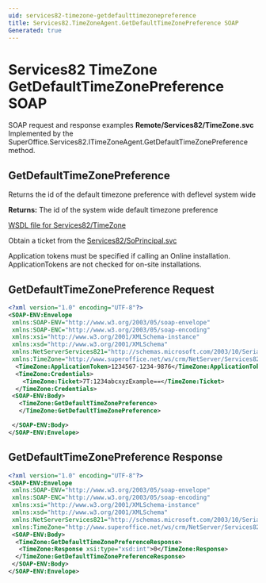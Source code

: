 ```yaml
---
uid: services82-timezone-getdefaulttimezonepreference
title: Services82.TimeZoneAgent.GetDefaultTimeZonePreference SOAP
Generated: true
---
```


# Services82 TimeZone GetDefaultTimeZonePreference SOAP

SOAP request and response examples **Remote/Services82/TimeZone.svc**
Implemented by the <see cref="M:SuperOffice.Services82.ITimeZoneAgent.GetDefaultTimeZonePreference">SuperOffice.Services82.ITimeZoneAgent.GetDefaultTimeZonePreference</see> method.

## GetDefaultTimeZonePreference

Returns the id of the default timezone preference with deflevel system wide


**Returns:** The id of the system wide default timezone preference


[WSDL file for Services82/TimeZone](../Services82-TimeZone.md)

Obtain a ticket from the [Services82/SoPrincipal.svc](../SoPrincipal/SoPrincipal.md)

Application tokens must be specified if calling an Online installation. ApplicationTokens are not checked for on-site installations.

## GetDefaultTimeZonePreference Request

```xml
<?xml version="1.0" encoding="UTF-8"?>
<SOAP-ENV:Envelope
 xmlns:SOAP-ENV="http://www.w3.org/2003/05/soap-envelope"
 xmlns:SOAP-ENC="http://www.w3.org/2003/05/soap-encoding"
 xmlns:xsi="http://www.w3.org/2001/XMLSchema-instance"
 xmlns:xsd="http://www.w3.org/2001/XMLSchema"
 xmlns:NetServerServices821="http://schemas.microsoft.com/2003/10/Serialization/"
 xmlns:TimeZone="http://www.superoffice.net/ws/crm/NetServer/Services82">
  <TimeZone:ApplicationToken>1234567-1234-9876</TimeZone:ApplicationToken>
  <TimeZone:Credentials>
    <TimeZone:Ticket>7T:1234abcxyzExample==</TimeZone:Ticket>
  </TimeZone:Credentials>
 <SOAP-ENV:Body>
   <TimeZone:GetDefaultTimeZonePreference>
   </TimeZone:GetDefaultTimeZonePreference>

 </SOAP-ENV:Body>
</SOAP-ENV:Envelope>

```


## GetDefaultTimeZonePreference Response

```xml
<?xml version="1.0" encoding="UTF-8"?>
<SOAP-ENV:Envelope
 xmlns:SOAP-ENV="http://www.w3.org/2003/05/soap-envelope"
 xmlns:SOAP-ENC="http://www.w3.org/2003/05/soap-encoding"
 xmlns:xsi="http://www.w3.org/2001/XMLSchema-instance"
 xmlns:xsd="http://www.w3.org/2001/XMLSchema"
 xmlns:NetServerServices821="http://schemas.microsoft.com/2003/10/Serialization/"
 xmlns:TimeZone="http://www.superoffice.net/ws/crm/NetServer/Services82">
 <SOAP-ENV:Body>
  <TimeZone:GetDefaultTimeZonePreferenceResponse>
   <TimeZone:Response xsi:type="xsd:int">0</TimeZone:Response>
  </TimeZone:GetDefaultTimeZonePreferenceResponse>
 </SOAP-ENV:Body>
</SOAP-ENV:Envelope>

```

